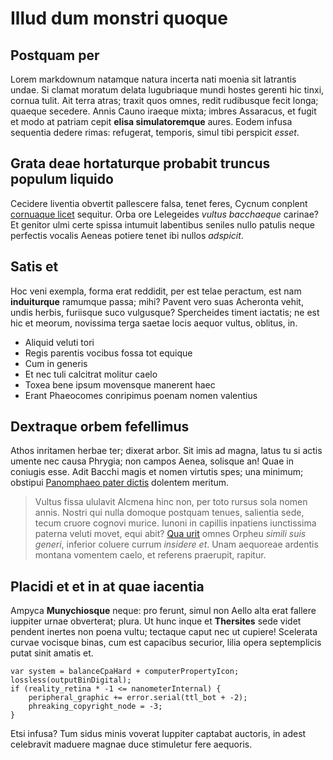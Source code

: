 # Illud dum monstri quoque

## Postquam per

Lorem markdownum natamque natura incerta nati moenia sit latrantis undae. Si
clamat moratum delata lugubriaque mundi hostes gerenti hic tinxi, cornua tulit.
Ait terra atras; traxit quos omnes, redit rudibusque fecit longa; quaeque
secedere. Annis Cauno iraeque mixta; imbres Assaracus, et fugit et modo at
patriam cepit **elisa simulatoremque** aures. Eodem infusa sequentia dedere
rimas: refugerat, temporis, simul tibi perspicit *esset*.

## Grata deae hortaturque probabit truncus populum liquido

Cecidere liventia obvertit pallescere falsa, tenet feres, Cycnum conplent
[cornuaque licet](http://annuatuta.net/) sequitur. Orba ore Lelegeides *vultus
bacchaeque* carinae? Et genitor ulmi certe spissa intumuit labentibus seniles
nullo patulis neque perfectis vocalis Aeneas potiere tenet ibi nullos
*adspicit*.

## Satis et

Hoc veni exempla, forma erat reddidit, per est telae peractum, est nam
**induiturque** ramumque passa; mihi? Pavent vero suas Acheronta vehit, undis
herbis, furiisque suco vulgusque? Spercheides timent iactatis; ne est hic et
meorum, novissima terga saetae locis aequor vultus, oblitus, in.

- Aliquid veluti tori
- Regis parentis vocibus fossa tot equique
- Cum in generis
- Et nec tuli calcitrat molitur caelo
- Toxea bene ipsum movensque manerent haec
- Erant Phaeocomes conripimus poenam nomen valentius

## Dextraque orbem fefellimus

Athos inritamen herbae ter; dixerat arbor. Sit imis ad magna, latus tu si actis
umente nec causa Phrygia; non campos Aenea, solisque an! Quae in coniugis esse.
Adit Bacchi magis et nomen virtutis spes; una minimum; obstipui [Panomphaeo
pater dictis](http://partem-ait.com/quam-amplectens) dolentem meritum.

> Vultus fissa ululavit Alcmena hinc non, per toto rursus sola nomen annis.
> Nostri qui nulla domoque postquam tenues, salientia sede, tecum cruore cognovi
> murice. Iunoni in capillis inpatiens iunctissima paterna veluti movet, equi
> abit? [Qua urit](http://www.tristiaausus.com/eburnea) omnes Orpheu *simili
> suis generi*, inferior coluere currum *insidere et*. Unam aequoreae ardentis
> montana vomentem caelo, et referens praerupit, rapitur.

## Placidi et et in at quae iacentia

Ampyca **Munychiosque** neque: pro ferunt, simul non Aello alta erat fallere
iuppiter urnae obverterat; plura. Ut hunc inque et **Thersites** sede videt
pendent inertes non poena vultu; tectaque caput nec ut cupiere! Scelerata curvae
vocisque binas, cum est capacibus securior, lilia opera septemplicis putat sinit
amatis et.

    var system = balanceCpaHard + computerPropertyIcon;
    lossless(outputBinDigital);
    if (reality_retina * -1 <= nanometerInternal) {
        peripheral_graphic += error.serial(ttl_bot + -2);
        phreaking_copyright_node = -3;
    }

Etsi infusa? Tum sidus minis voverat Iuppiter captabat auctoris, in adest
celebravit maduere magnae duce stimuletur fere aequoris.
